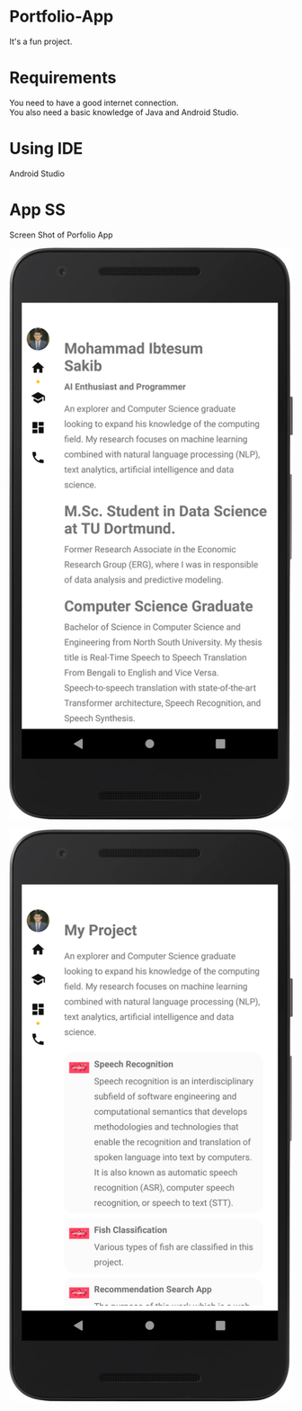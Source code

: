 # Portfolio-App
It's a fun project.

# Requirements
 You need to have a good internet connection.<br />
 You also need a basic knowledge of Java and Android Studio.<br />
 
 # Using IDE
 Android Studio
 
# App SS
Screen Shot of Porfolio App

![SS of App Home page](Portfolio2.png)

![SS of App portfolio page](Portfolio.png)
